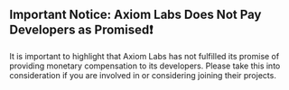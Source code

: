 ## Important Notice: Axiom Labs Does Not Pay Developers as Promised❗


It is important to highlight that Axiom Labs has not fulfilled its promise of providing monetary compensation to its developers. Please take this into consideration if you are involved in or considering joining their projects.
